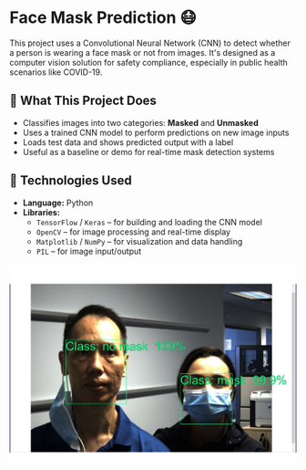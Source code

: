 # Face Mask Prediction 😷

This project uses a Convolutional Neural Network (CNN) to detect whether a person is wearing a face mask or not from images. It's designed as a computer vision solution for safety compliance, especially in public health scenarios like COVID-19.

## 🧠 What This Project Does

- Classifies images into two categories: **Masked** and **Unmasked**
- Uses a trained CNN model to perform predictions on new image inputs
- Loads test data and shows predicted output with a label
- Useful as a baseline or demo for real-time mask detection systems

## 🧰 Technologies Used

- **Language:** Python
- **Libraries:** 
  - `TensorFlow` / `Keras` – for building and loading the CNN model
  - `OpenCV` – for image processing and real-time display
  - `Matplotlib` / `NumPy` – for visualization and data handling
  - `PIL` – for image input/output

![image alt](https://github.com/saadbindawlat/FaceDetection/blob/dece9b763fac4b4151520fb19433b2c9923c3570/sample.png)
